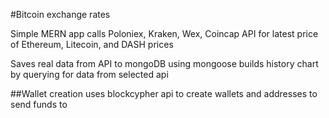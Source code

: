 #Bitcoin exchange rates

Simple MERN app calls Poloniex, Kraken, Wex, Coincap API for latest price of Ethereum, Litecoin, and DASH prices

Saves real data from API to mongoDB using mongoose 
builds history chart by querying for data from selected api

##Wallet creation
uses blockcypher api to create wallets and addresses to send funds to 

